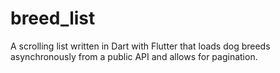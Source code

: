 # breed_list

A scrolling list written in Dart with Flutter that loads dog breeds asynchronously from a public API and allows for pagination.
